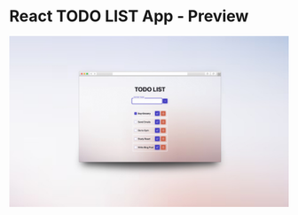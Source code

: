# React TODO LIST App - Preview

![Preview app](https://github.com/anaquirosa/react-todo-list-app/blob/main/todo-list-preview.jpg)


